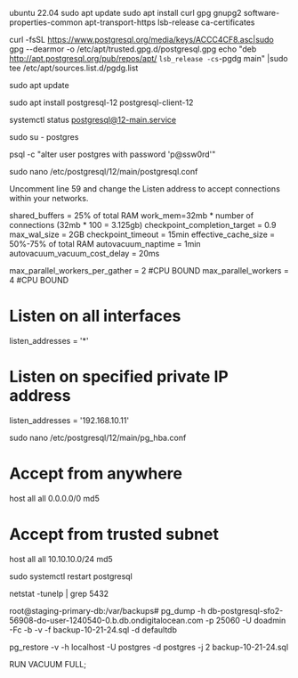ubuntu 22.04
sudo apt update
sudo apt install curl gpg gnupg2 software-properties-common apt-transport-https lsb-release ca-certificates

curl -fsSL https://www.postgresql.org/media/keys/ACCC4CF8.asc|sudo gpg --dearmor -o /etc/apt/trusted.gpg.d/postgresql.gpg
echo "deb http://apt.postgresql.org/pub/repos/apt/ `lsb_release -cs`-pgdg main" |sudo tee  /etc/apt/sources.list.d/pgdg.list


sudo apt update

sudo apt install postgresql-12 postgresql-client-12

systemctl status postgresql@12-main.service


sudo su - postgres

psql -c "alter user postgres with password 'p@ssw0rd'"

sudo nano /etc/postgresql/12/main/postgresql.conf

Uncomment line 59 and change the Listen address to accept connections within your networks.

shared_buffers = 25% of total RAM
work_mem=32mb * number of connections  (32mb * 100 = 3.125gb)
checkpoint_completion_target = 0.9
max_wal_size = 2GB
checkpoint_timeout = 15min
effective_cache_size = 50%-75% of total RAM
autovacuum_naptime = 1min
autovacuum_vacuum_cost_delay = 20ms

max_parallel_workers_per_gather = 2  #CPU BOUND
max_parallel_workers = 4 #CPU BOUND

####
# Listen on all interfaces
listen_addresses = '*'

# Listen on specified private IP address
listen_addresses = '192.168.10.11'


sudo nano /etc/postgresql/12/main/pg_hba.conf

# Accept from anywhere
host all all 0.0.0.0/0 md5

# Accept from trusted subnet
host all all 10.10.10.0/24 md5


sudo systemctl restart postgresql


netstat  -tunelp | grep 5432


root@staging-primary-db:/var/backups# pg_dump -h db-postgresql-sfo2-56908-do-user-1240540-0.b.db.ondigitalocean.com -p 25060 -U doadmin -Fc -b -v -f backup-10-21-24.sql -d  defaultdb

pg_restore -v -h localhost -U postgres -d postgres -j 2 backup-10-21-24.sql

RUN VACUUM FULL;





